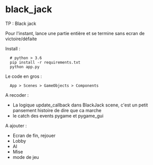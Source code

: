 
# black_jack
TP : Black jack

Pour l'instant, lance une partie entière et se termine sans ecran de victoire/défaite

Install :

      # python > 3.6
      pip install -r requirements.txt
      python app.py

Le code en gros :

	  App > Scenes > GameObjects > Components


A recoder :
  - La logique update_callback dans BlackJack scene, c'est un petit pansement histoire de dire que ca marche
  - le catch des events pygame et pygame_gui
  
  
A ajouter :
  - Ecran de fin, rejouer
  - Lobby
  - AI
  - Mise
  - mode de jeu